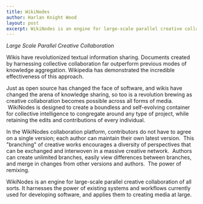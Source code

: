 ```yaml
--- 
title: WikiNodes
author: Harlan Knight Wood
layout: post
excerpt: WikiNodes is an engine for large-scale parallel creative collaboration of all sorts. It harnesses the power of existing systems and workflows currently used for developing software, and applies them to creating media at large.
---
```

<em>Large Scale Parallel Creative Collaboration</em>

Wikis have revolutionized textual information sharing. Documents created by harnessing collective collaboration far outperform previous modes of knowledge aggregation. Wikipedia has demonstrated the incredible effectiveness of this approach.

Just as open source has changed the face of software, and wikis have changed the arena of knowledge sharing, so too is a revolution brewing as creative collaboration becomes possible across all forms of media.  WikiNodes is designed to create a boundless and self-evolving container for collective intelligence to congregate around any type of project, while retaining the edits and contributions of every individual.

In the WikiNodes collaboration platform, contributors do not have to agree on a single version; each author can maintain their own latest version.  This "branching" of creative works encourages a diversity of perspectives that can be exchanged and interwoven in a massive creative network.  Authors can create unlimited branches, easily view differences between branches, and merge in changes from other versions and authors.  The power of remixing.

WikiNodes is an engine for large-scale parallel creative collaboration of all sorts. It harnesses the power of existing systems and workflows currently used for developing software, and applies them to creating media at large.
